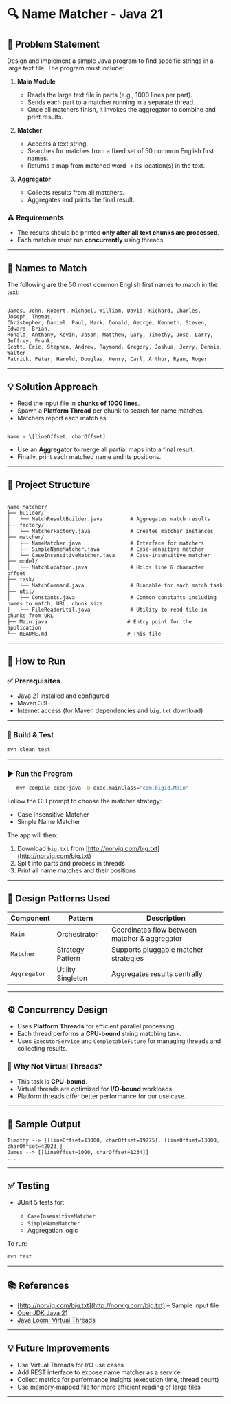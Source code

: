 
# 🔍 Name Matcher - Java 21

## 📘 Problem Statement

Design and implement a simple Java program to find specific strings in a large text file. The program must include:

1. **Main Module**
   - Reads the large text file in parts (e.g., 1000 lines per part).
   - Sends each part to a matcher running in a separate thread.
   - Once all matchers finish, it invokes the aggregator to combine and print results.

2. **Matcher**
   - Accepts a text string.
   - Searches for matches from a fixed set of 50 common English first names.
   - Returns a map from matched word → its location(s) in the text.

3. **Aggregator**
   - Collects results from all matchers.
   - Aggregates and prints the final result.

### ⚠️ Requirements

- The results should be printed **only after all text chunks are processed**.
- Each matcher must run **concurrently** using threads.

---

## 🧾 Names to Match

The following are the 50 most common English first names to match in the text:

```

James, John, Robert, Michael, William, David, Richard, Charles, Joseph, Thomas,
Christopher, Daniel, Paul, Mark, Donald, George, Kenneth, Steven, Edward, Brian,
Ronald, Anthony, Kevin, Jason, Matthew, Gary, Timothy, Jose, Larry, Jeffrey, Frank,
Scott, Eric, Stephen, Andrew, Raymond, Gregory, Joshua, Jerry, Dennis, Walter,
Patrick, Peter, Harold, Douglas, Henry, Carl, Arthur, Ryan, Roger

```

---

## 💡 Solution Approach

- Read the input file in **chunks of 1000 lines**.
- Spawn a **Platform Thread** per chunk to search for name matches.
- Matchers report each match as:  
```

Name → \[lineOffset, charOffset]

```
- Use an **Aggregator** to merge all partial maps into a final result.
- Finally, print each matched name and its positions.

---

## 🧱 Project Structure

```

Name-Matcher/
├── builder/
│   └── MatchResultBuilder.java         # Aggregates match results
├── factory/
│   └── MatcherFactory.java             # Creates matcher instances
├── matcher/
│   ├── NameMatcher.java                # Interface for matchers
│   ├── SimpleNameMatcher.java          # Case-sensitive matcher
│   └── CaseInsensitiveMatcher.java     # Case-insensitive matcher
├── model/
│   └── MatchLocation.java              # Holds line & character offset
├── task/
│   └── MatchCommand.java               # Runnable for each match task
├── util/
│   ├── Constants.java                  # Common constants including names to match, URL, chunk size
│   └── FileReaderUtil.java             # Utility to read file in chunks from URL
├── Main.java                          # Entry point for the application
└── README.md                          # This file

````

---

## 🚀 How to Run

### ✅ Prerequisites

- Java 21 installed and configured
- Maven 3.9+
- Internet access (for Maven dependencies and `big.txt` download)

---

### 🔨 Build & Test

```bash
mvn clean test
````

---

### ▶️ Run the Program

```bash
   mvn compile exec:java -D exec.mainClass="com.bigid.Main"
```

Follow the CLI prompt to choose the matcher strategy:

* Case Insensitive Matcher
* Simple Name Matcher

The app will then:

1. Download `big.txt` from [http://norvig.com/big.txt](http://norvig.com/big.txt)
2. Split into parts and process in threads
3. Print all name matches and their positions

---

## 🧠 Design Patterns Used

| Component    | Pattern           | Description                                   |
| ------------ | ----------------- | --------------------------------------------- |
| `Main`       | Orchestrator      | Coordinates flow between matcher & aggregator |
| `Matcher`    | Strategy Pattern  | Supports pluggable matcher strategies         |
| `Aggregator` | Utility Singleton | Aggregates results centrally                  |

---

## ⚙️ Concurrency Design

* Uses **Platform Threads** for efficient parallel processing.
* Each thread performs a **CPU-bound** string matching task.
* Uses `ExecutorService` and `CompletableFuture` for managing threads and collecting results.

### 🧵 Why Not Virtual Threads?

* This task is **CPU-bound**.
* Virtual threads are optimized for **I/O-bound** workloads.
* Platform threads offer better performance for our use case.

---

## 📄 Sample Output

```
Timothy --> [[lineOffset=13000, charOffset=19775], [lineOffset=13000, charOffset=42023]]
James --> [[lineOffset=1000, charOffset=1234]]
...
```

---

## ✅ Testing

* JUnit 5 tests for:

    * `CaseInsensitiveMatcher`
    * `SimpleNameMatcher`
    * Aggregation logic

To run:

```bash
mvn test
```

---

## 📚 References

* [http://norvig.com/big.txt](http://norvig.com/big.txt) – Sample input file
* [OpenJDK Java 21](https://openjdk.org/projects/jdk/21/)
* [Java Loom: Virtual Threads](https://openjdk.org/projects/loom/)

---

## 💡 Future Improvements

* Use Virtual Threads for I/O use cases
* Add REST interface to expose name matcher as a service
* Collect metrics for performance insights (execution time, thread count)
* Use memory-mapped file for more efficient reading of large files

---
